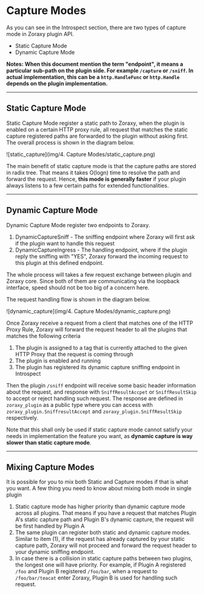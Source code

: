 # Capture Modes

As you can see in the Introspect section, there are two types of capture mode in Zoraxy plugin API.



- Static Capture Mode
- Dynamic Capture Mode



**Notes: When this document mention the term "endpoint", it means a particular sub-path on the plugin side. For example `/capture` or `/sniff`. In actual implementation, this can be a `http.HandleFunc` or `http.Handle` depends on the plugin implementation.** 

---

## Static Capture Mode

Static Capture Mode register a static path to Zoraxy, when the plugin is enabled on a certain HTTP proxy rule, all request that matches the static capture registered paths are forwarded to the plugin without asking first. The overall process is shown in the diagram below. 

![static_capture](img/4. Capture Modes/static_capture.png)

The main benefit of static capture mode is that the capture paths are stored in radix tree. That means it takes O(logn) time to  resolve the path and forward the request. Hence, **this mode is generally faster** if your plugin always listens to a few certain paths for extended functionalities. 

---

## Dynamic Capture Mode

Dynamic Capture Mode register two endpoints to Zoraxy. 

1. DynamicCaptureSniff - The sniffing endpoint where Zoraxy will first ask if the plugin want to handle this request
2. DynamicCaptureIngress - The handling endpoint, where if the plugin reply the sniffing with "YES", Zoraxy forward the incoming request to this plugin at this defined endpoint.

The whole process will takes a few request exchange between plugin and Zoraxy core. Since both of them are communicating via the loopback interface, speed should not be too big of a concern here. 

The request handling flow is shown in the diagram below.

![dynamic_capture](img/4. Capture Modes/dynamic_capture.png)

Once Zoraxy receive a request from a client that matches one of the HTTP Proxy Rule, Zoraxy will forward the request header to all the plugins that matches the following criteria

1. The plugin is assigned to a tag that is currently attached to the given HTTP Proxy that the request is coming through
2. The plugin is enabled and running
3. The plugin has registered its dynamic capture sniffing endpoint in Introspect

Then the plugin `/sniff` endpoint will receive some basic header information about the request, and response with `SniffResultAccpet` or `SniffResultSkip` to accept or reject handling such request. The response are defined in `zoraxy_plugin` as a public type where you can access with `zoraxy_plugin.SniffresultAccept` and  `zoraxy_plugin.SniffResultSkip` respectively. 

Note that this shall only be used if static capture mode cannot satisfy your needs in implementation the feature you want, as **dynamic capture is way slower than static capture mode**. 

---

## Mixing Capture Modes

It is possible for you to mix both Static and Capture modes if that is what you want. A few thing you need to know about mixing both mode in single plugin

1. Static capture mode has higher priority than dynamic capture mode across all plugins. That means if you have a request that matches Plugin A's static capture path and Plugin B's dynamic capture, the request will be first handled by Plugin A
2. The same plugin can register both static and dynamic capture modes. Similar to item (1), if the request has already captured by your static capture path, Zoraxy will not proceed and forward the request header to your dynamic sniffing endpoint.
3. In case there is a collision in static capture paths between two plugins, the longest one will have priority. For example, if Plugin A registered `/foo` and Plugin B registered `/foo/bar`, when a request to `/foo/bar/teacat` enter Zoraxy, Plugin B is used for handling such request.


